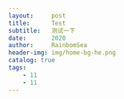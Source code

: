 ```yaml
---
layout:     post
title:      Test
subtitle:   测试一下
date:       2020
author:     RainbomSea
header-img: img/home-bg-he.png
catalog: true
tags:
    - 11
    - 11
---
```


